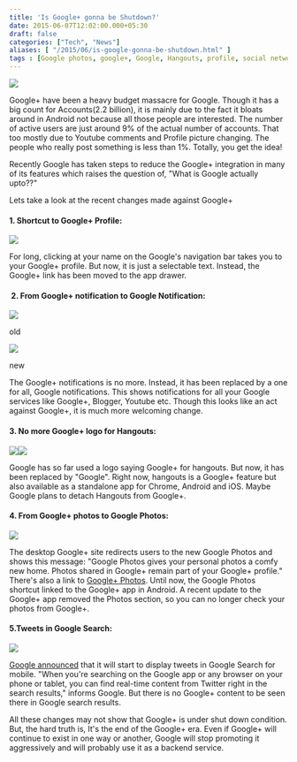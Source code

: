 ```yaml
---
title: 'Is Google+ gonna be Shutdown?'
date: 2015-06-07T12:02:00.000+05:30
draft: false
categories: ["Tech", "News"]
aliases: [ "/2015/06/is-google-gonna-be-shutdown.html" ]
tags : [Google photos, google+, Google, Hangouts, profile, social network, Android, Mobile, iOS, Google Now, Desktop, Accounts, twitter, News, user interface]
---
```


[![](https://upload.wikimedia.org/wikipedia/commons/thumb/5/5c/Google_plus.svg/1047px-Google_plus.svg.png)](https://upload.wikimedia.org/wikipedia/commons/thumb/5/5c/Google_plus.svg/1047px-Google_plus.svg.png)

  
Google+ have been a heavy budget massacre for Google. Though it has a big count for Accounts(2.2 billion), it is mainly due to the fact it bloats around in Android not because all those people are interested. The number of active users are just around 9% of the actual number of accounts. That too mostly due to Youtube comments and Profile picture changing. The people who really post something is less than 1%. Totally, you get the idea!  
  
Recently Google has taken steps to reduce the Google+ integration in many of its features which raises the question of, "What is Google actually upto??"  
  
Lets take a look at the recent changes made against Google+  
  

#### 1\. Shortcut to Google+ Profile:

[![](https://1.bp.blogspot.com/-ww35eZhtG8g/VXPaens0YjI/AAAAAAAACvk/zxPH9qkqFpw/s1600/Google%252Bremoved.jpg)](https://1.bp.blogspot.com/-ww35eZhtG8g/VXPaens0YjI/AAAAAAAACvk/zxPH9qkqFpw/s1600/Google%252Bremoved.jpg)

For long, clicking at your name on the Google's navigation bar takes you to your Google+ profile. But now, it is just a selectable text. Instead, the Google+ link has been moved to the app drawer.

####  2. From Google+ notification to Google Notification:

[![](https://2.bp.blogspot.com/-ZmyWMfY_Mkk/VTphoEYxqJI/AAAAAAACCaU/6P8h0gLI_dI/s1600/youtube-google-plus-notification.png)](https://2.bp.blogspot.com/-ZmyWMfY_Mkk/VTphoEYxqJI/AAAAAAACCaU/6P8h0gLI_dI/s1600/youtube-google-plus-notification.png)

old

[![](https://4.bp.blogspot.com/-mJhjbJrTew8/VW9m_BghtaI/AAAAAAACD3k/JnGJaX0QoIY/s1600/google-plus-notifications.png)](httpss://images-blogger-opensocial.googleusercontent.com/gadgets/proxy?url=https%3A%2F%2F4.bp.blogspot.com%2F-mJhjbJrTew8%2FVW9m_BghtaI%2FAAAAAAACD3k%2FJnGJaX0QoIY%2Fs1600%2Fgoogle-plus-notifications.png&container=blogger&gadget=a&rewriteMime=image%2F*)

new

  

The Google+ notifications is no more. Instead, it has been replaced by a one for all, Google notifications. This shows notifications for all your Google services like Google+, Blogger, Youtube etc. Though this looks like an act against Google+, it is much more welcoming change.

#### 3\. No more Google+ logo for Hangouts:

[![](https://4.bp.blogspot.com/-Uj0bWuP-fjk/VXIpWpAfDpI/AAAAAAACD5g/Hl9RJpqDces/s1600/hangouts-logo.png)](https://4.bp.blogspot.com/-Uj0bWuP-fjk/VXIpWpAfDpI/AAAAAAACD5g/Hl9RJpqDces/s1600/hangouts-logo.png)[![](https://2.bp.blogspot.com/-YqqlvLFSijg/VXIuY82T8WI/AAAAAAACD5w/N9VY7XhnXMQ/s1600/hangouts-old-logo.png)](https://2.bp.blogspot.com/-YqqlvLFSijg/VXIuY82T8WI/AAAAAAACD5w/N9VY7XhnXMQ/s1600/hangouts-old-logo.png)

Google has so far used a logo saying Google+ for hangouts. But now, it has been replaced by "Google". Right now, hangouts is a Google+ feature but also available as a standalone app for Chrome, Android and iOS. Maybe Google plans to detach Hangouts from Google+.

#### 4\. From Google+ photos to Google Photos:

[![](https://2.bp.blogspot.com/-MsTjL_-zADk/VWyY5gZuUaI/AAAAAAACD24/95U-knqMtQE/s1600/google-plus-photos-redirect.png)](https://2.bp.blogspot.com/-MsTjL_-zADk/VWyY5gZuUaI/AAAAAAACD24/95U-knqMtQE/s1600/google-plus-photos-redirect.png)

The desktop Google+ site redirects users to the new Google Photos and shows this message: "Google Photos gives your personal photos a comfy new home. Photos shared in Google+ remain part of your Google+ profile." There's also a link to [Google+ Photos](httpss://plus.google.com/photos/highlights). Until now, the Google Photos shortcut linked to the Google+ app in Android. A recent update to the Google+ app removed the Photos section, so you can no longer check your photos from Google+.

#### 5.Tweets in Google Search:

[![](https://3.bp.blogspot.com/-cfSJt0-Qb40/VVxVtsb2uxI/AAAAAAACDqY/OjcWDk0CnV8/s1600/malcom-x-twitter.png)](https://3.bp.blogspot.com/-cfSJt0-Qb40/VVxVtsb2uxI/AAAAAAACDqY/OjcWDk0CnV8/s1600/malcom-x-twitter.png)

[Google announced](https://googleblog.blogspot.com/2015/05/tweets-take-flight-in-google-app.html) that it will start to display tweets in Google Search for mobile. "When you're searching on the Google app or any browser on your phone or tablet, you can find real-time content from Twitter right in the search results," informs Google. But there is no Google+ content to be seen there in Google search results.

  

All these changes may not show that Google+ is under shut down condition. But, the hard truth is, It's the end of the Google+ era. Even if Google+ will continue to exist in one way or another, Google will stop promoting it aggressively and will probably use it as a backend service.